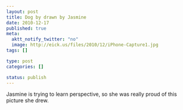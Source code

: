 ```yaml
--- 
layout: post
title: Dog by drawn by Jasmine
date: 2010-12-17
published: true
meta: 
  aktt_notify_twitter: "no"
  image: http://eick.us/files/2010/12/iPhone-Capture1.jpg
tags: []

type: post
categories: []

status: publish
---
```

Jasmine is trying to learn perspective, so she was really proud of this picture she drew. 
